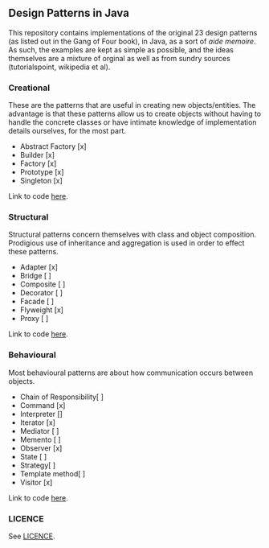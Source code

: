## Design Patterns in Java

This repository contains implementations of the original 23 design patterns (as listed out in the Gang of Four book), in Java, as a sort of *aide memoire*. As such, the examples
are kept as simple as possible, and the ideas themselves are a mixture of orginal as well as from sundry sources (tutorialspoint, wikipedia et al).

### Creational

These are the patterns that are useful in creating new objects/entities. The advantage is that these patterns allow us to create objects without having to handle the concrete
classes or have intimate knowledge of implementation details ourselves, for the most part.

  * Abstract Factory [x]
  * Builder [x]
  * Factory [x]
  * Prototype [x]
  * Singleton [x]

Link to code [here](src/main/java/com/z0ltan/designpatterns/creational).


### Structural

Structural patterns concern themselves with class and object composition. Prodigious use of inheritance and aggregation is used in order to effect these patterns.

  * Adapter [x]
  * Bridge [ ]
  * Composite [ ]
  * Decorator [ ]
  * Facade [ ]
  * Flyweight [x]
  * Proxy [ ]

Link to code [here](src/main/java/com/z0ltan/designpatterns/structural).

### Behavioural

Most behavioural patterns are about how communication occurs between objects.

  * Chain of Responsibility[ ]
  * Command [x]
  * Interpreter []
  * Iterator [x]
  * Mediator [ ]
  * Memento [ ]
  * Observer [x]
  * State [ ]
  * Strategy[ ]
  * Template method[ ]
  * Visitor [x]

Link to code [here](src/main/java/com/z0ltan/designpatterns/behavioural).

### LICENCE

See [LICENCE](LICENSE.md).